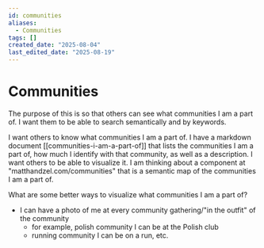 ```yaml
---
id: communities
aliases:
  - Communities
tags: []
created_date: "2025-08-04"
last_edited_date: "2025-08-19"
---
```


# Communities

The purpose of this is so that others can see what communities I am a part of. I want them to be able to search semantically and by keywords.

I want others to know what communities I am a part of. I have a markdown document [[communities-i-am-a-part-of]] that lists the communities I am a part of, how much I identify with that community, as well as a description. I want others to be able to visualize it. I am thinking about a component at "matthandzel.com/communities" that is a semantic map of the communities I am a part of.

What are some better ways to visualize what communities I am a part of?

- I can have a photo of me at every community gathering/"in the outfit" of the community
  - for example, polish community I can be at the Polish club
  - running community I can be on a run, etc.
